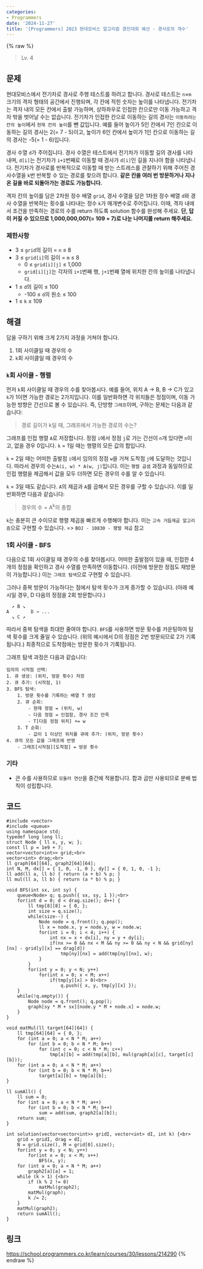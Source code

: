 ```yaml
---
categories:
- Programmers
date: '2024-11-27'
title: '[Programmers] 2023 현대모비스 알고리즘 경진대회 예선 - 경사로의 개수'
---
```


{% raw %}
> Lv. 4<br>

## 문제
현대모비스에서 전기차로 경사로 주행 테스트를 하려고 합니다. 경사로 테스트는  `n`×`m`  크기의 격자 형태의 공간에서 진행되며, 각 칸에 적힌 숫자는 높이를 나타냅니다. 전기차는 격자 내의 모든 칸에서 출발 가능하며, 상하좌우로 인접한 칸으로만 이동 가능하고 격자 밖을 벗어날 수는 없습니다. 전기차가 인접한 칸으로 이동하는 길의 경사는  `이동하려는 칸의 높이`에서  `현재 칸의 높이`를 뺀 값입니다. 예를 들어 높이가 5인 칸에서 7인 칸으로 이동하는 길의 경사는 2(= 7 - 5)이고, 높이가 6인 칸에서 높이가 1인 칸으로 이동하는 길의 경사는 -5(= 1 - 6)입니다.

경사 수열  `d`가 주어집니다. 경사 수열은 테스트에서 전기차가 이동할 길의 경사를 나타내며,  `d[i]`는 전기차가  `i+1`번째로 이동할 때 경사가  `d[i]`인 길을 지나야 함을 나타냅니다. 전기차가 경사로를 반복적으로 이동할 때 받는 스트레스를 관찰하기 위해 주어진 경사수열을  `k`번 반복할 수 있는 경로를 찾으려 합니다.  **같은 칸을 여러 번 방문하거나 지나온 길을 바로 되돌아가는 경로도 가능합니다.**

격자 칸의 높이를 담은 2차원 정수 배열  `grid`, 경사 수열을 담은 1차원 정수 배열  `d`와 경사 수열을 반복하는 횟수를 나타내는 정수  `k`가 매개변수로 주어집니다. 이때, 격자 내에서 조건을 만족하는 경로의 수를 return 하도록 solution 함수를 완성해 주세요.  **단, 답이 커질 수 있으므로 1,000,000,007(= 109  + 7)로 나눈 나머지를 return 해주세요.**

### 제한사항
-   3 ≤  `grid`의 길이 =  `n`  ≤ 8
-   3 ≤  `grid[i]`의 길이 =  `m`  ≤ 8
    -   0 ≤  `grid[i][j]`  ≤ 1,000
    -   `grid[i][j]`는 각자의  `i+1`번째 행,  `j+1`번째 열에 위치한 칸의 높이를 나타냅니다.
-   1 ≤  `d`의 길이 ≤ 100
    -   -100 ≤  `d`의 원소 ≤ 100
-   1 ≤  `k`  ≤ 109

## 해결
답을 구하기 위해 크게 2가지 과정을 거쳐야 합니다.
1. 1회 사이클일 때 경우의 수
2. `k`회 사이클일 때 경우의 수

### `k`회 사이클 - 행렬
먼저 `k`회 사이클일 때 경우의 수를 찾아봅시다. 예를 들어, 위치 A → B, B → C가 있고 `k`가 1이면 가능한 경로는 2가지입니다. 이를 일반화하면 각 위치들은 정점이며, 이동 가능한 방향은 간선으로 볼 수 있습니다. 즉, 단방향 `그래프`이며, 구하는 문제는 다음과 같습니다:
> 경로 길이가 k일 때, 그래프에서 가능한 경로의 수는?<br>

그래프를 인접 행렬 `A`로 저장합니다. 정점 `i`에서 정점 `j`로 가는 간선이 `n`개 있다면 `n`이고, 없을 경우 0입니다. `k` = 1일 때는 행렬의 모든 값의 합입니다.

`k` = 2일 때는 어떠한 출발점 `i`에서 임의의 정점 `w`을 거쳐 도착점 `j`에 도달하는 것입니다. 따라서 경우의 수는`A(i, w) * A(w, j)`입니다. 이는 `행렬 곱셈` 과정과 동일하므로 인접 행렬을 제곱해서 값을 모두 더하면 모든 경우의 수를 알 수 있습니다.

`k` = 3일 때도 같습니다. `A`의 제곱과 `A`를 곱해서 모든 경우를 구할 수 있습니다. 이를 일반화하면 다음과 같습니다:
> 경우의 수 = A<sup>k</sup>의 총합<br>

`k`는 충분히 큰 수이므로 행렬 제곱을 빠르게 수행해야 합니다. 이는 `고속 거듭제곱 알고리즘`으로 구현할 수 있습니다. => `BOJ - 10830 - 행렬 제곱` 참고<br>

### 1회 사이클 - BFS
다음으로 1회 사이클일 때 경우의 수를 찾아봅시다. 어떠한 출발점이 있을 때, 인접한 4개의 정점을 확인하고 경사 수열를 만족하면 이동합니다. (이전에 방문한 정점도 재방문이 가능합니다.) 이는 `그래프 탐색`으로 구현할 수 있습니다.

그러나 중복 방문이 가능하다는 점에서 탐색 횟수가 크게 증가할 수 있습니다. (아래 예시일 경우, D 다음의 정점을 2회 방문합니다.)
```
  ↗ B ↘
A        D → ...
  ↘ C ↗
```

따라서 중복 탐색을 최대한 줄여야 합니다. `BFS`를 사용하면 방문 횟수를 카운팅하여 탐색 횟수를 크게 줄일 수 있습니다. (위의 예시에서 D의 정점은 2번 방문되므로 2가 기록됩니다.) 최종적으로 도착점에는 방문한 횟수가 기록됩니다.

그래프 탐색 과정은 다음과 같습니다:
```
임의의 시작점 선택:
1. 큐 생성: (위치, 방문 횟수) 저장
2. 큐 추가: (시작점, 1)
3. BFS 탐색:
	1. 방문 횟수를 기록하는 배열 T 생성
	2. 큐 순회:
		- 현재 정점 = (위치, w)
		- 다음 정점 = 인접함, 경사 조건 만족
		- T[다음 정점 위치] += w
	3. T 순회:
		- 값이 1 이상인 위치를 큐에 추가: (위치, 방문 횟수)
4. 큐의 모든 값을 그래프에 반영
	- 그래프[시작점][도착점] = 방문 횟수
```

### 기타
- 큰 수를 사용하므로 `모듈러 연산`을 중간에 적용합니다. 합과 곱만 사용되므로 분배 법칙이 성립합니다.

## 코드
```
#include <vector>
#include <queue>
using namespace std;
typedef long long ll;
struct Node { ll x, y, w; };
const ll p = 1e9 + 7;
vector<vector<int>> grid;<br>
vector<int> drag;<br>
ll graph[64][64], graph2[64][64];
int N, M, dx[] = { 1, 0, -1, 0 }, dy[] = { 0, 1, 0, -1 };
ll add(ll a, ll b) { return (a + b) % p; }
ll mul(ll a, ll b) { return (a * b) % p; }

void BFS(int sx, int sy) {
    queue<Node> q; q.push({ sx, sy, 1 });<br>
    for(int d = 0; d < drag.size(); d++) {
        ll tmp[8][8] = { 0, };
        int size = q.size();
        while(size--) {
            Node node = q.front(); q.pop();
            ll x = node.x, y = node.y, w = node.w;
            for(int i = 0; i < 4; i++) {
                int nx = x + dx[i], ny = y + dy[i];
                if(nx >= 0 && nx < M && ny >= 0 && ny < N && grid[ny][nx] - grid[y][x] == drag[d])
                    tmp[ny][nx] = add(tmp[ny][nx], w);
            }
        }
        for(int y = 0; y < N; y++)
            for(int x = 0; x < M; x++)
                if(tmp[y][x] > 0)<br>
                    q.push({ x, y, tmp[y][x] });
    }
    while(!q.empty()) {
        Node node = q.front(); q.pop();
        graph[sy * M + sx][node.y * M + node.x] = node.w;
    }
}

void matMul(ll target[64][64]) {
	ll tmp[64][64] = { 0, };
	for (int a = 0; a < N * M; a++)
		for (int b = 0; b < N * M; b++)
			for (int c = 0; c < N * M; c++)
				tmp[a][b] = add(tmp[a][b], mul(graph[a][c], target[c][b]));
	for (int a = 0; a < N * M; a++)
		for (int b = 0; b < N * M; b++)
			target[a][b] = tmp[a][b];
}

ll sumAll() {
    ll sum = 0;
    for (int a = 0; a < N * M; a++)
		for (int b = 0; b < N * M; b++)
			sum = add(sum, graph2[a][b]);
    return sum;
}

int solution(vector<vector<int>> gridI, vector<int> dI, int k) {<br>
    grid = gridI, drag = dI;
    N = grid.size(), M = grid[0].size();
    for(int y = 0; y < N; y++)
        for(int x = 0; x < M; x++)
            BFS(x, y);
    for (int a = 0; a < N * M; a++)
        graph2[a][a] = 1;
    while (k > 1) {<br>
		if (k % 2 != 0)
            matMul(graph2);
		matMul(graph);
		k /= 2;
	}
	matMul(graph2);
    return sumAll();
}
```

## 링크
https://school.programmers.co.kr/learn/courses/30/lessons/214290
{% endraw %}